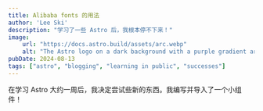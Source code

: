 ```yaml
---
title: Alibaba fonts 的用法
author: 'Lee Ski'
description: "学习了一些 Astro 后，我根本停不下来！"
image:
    url: "https://docs.astro.build/assets/arc.webp"
    alt: "The Astro logo on a dark background with a purple gradient arc."
pubDate: 2024-08-13
tags: ["astro", "blogging", "learning in public", "successes"]
---
```

在学习 Astro 大约一周后，我决定尝试些新的东西。我编写并导入了一个小组件！
